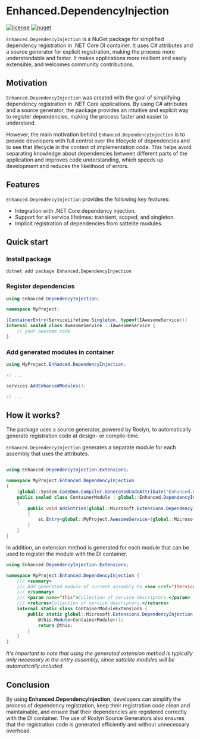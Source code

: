 # Enhanced.DependencyInjection 

[![license](https://flat.badgen.net/github/license/duskembayev/Enhanced.DependencyInjection)](LICENSE)
[![nuget](https://flat.badgen.net/nuget/v/Enhanced.DependencyInjection?icon=nuget)](https://www.nuget.org/packages/Enhanced.DependencyInjection)

`Enhanced.DependencyInjection` is a NuGet package for simplified dependency registration in .NET Core DI container. It uses C# attributes and a source generator for explicit registration, making the process more understandable and faster. It makes applications more resilient and easily extensible, and welcomes community contributions.

## Motivation

`Enhanced.DependencyInjection` was created with the goal of simplifying dependency registration in .NET Core applications. By using C# attributes and a source generator, the package provides an intuitive and explicit way to register dependencies, making the process faster and easier to understand.

However, the main motivation behind `Enhanced.DependencyInjection` is to provide developers with full control over the lifecycle of dependencies and to see that lifecycle in the context of implementation code. This helps avoid separating knowledge about dependencies between different parts of the application and improves code understanding, which speeds up development and reduces the likelihood of errors.

## Features
`Enhanced.DependencyInjection` provides the following key features:

- Integration with .NET Core dependency injection.
- Support for all service lifetimes: transient, scoped, and singleton.
- Implicit registration of dependencies from sattelite modules.

## Quick start

### Install package
```shell
dotnet add package Enhanced.DependencyInjection
```

### Register dependencies
```csharp
using Enhanced.DependencyInjection;

namespace MyProject;

[ContainerEntry(ServiceLifetime.Singleton, typeof(IAwesomeService))]
internal sealed class AwesomeService : IAwesomeService {
    // your awesome code
}
```

### Add generated modules in container
```csharp
using MyProject.Enhanced.DependencyInjection;

// ... 

services.AddEnhancedModules();

// ...
```

## How it works?

The package uses a source generator, powered by Roslyn, to automatically generate registration code at design- or compile-time.

`Enhanced.DependencyInjection` generates a separate module for each assembly that uses the attributes.

```csharp

using Enhanced.DependencyInjection.Extensions;

namespace MyProject.Enhanced.DependencyInjection
{
    [global::System.CodeDom.Compiler.GeneratedCodeAttribute("Enhanced.DependencyInjection.CodeGeneration", "1.0.1")]
    public sealed class ContainerModule : global::Enhanced.DependencyInjection.Modules.IContainerModule
    {
        public void AddEntries(global::Microsoft.Extensions.DependencyInjection.IServiceCollection sc)
        {
            sc.Entry<global::MyProject.AwesomeService>(global::Microsoft.Extensions.DependencyInjection.ServiceLifetime.Singleton, typeof(global::MyProject.IAwesomeService));
        }
    }
}

```

In addition, an extension method is generated for each module that can be used to register the module with the DI container.

```csharp
using Enhanced.DependencyInjection.Extensions;

namespace MyProject.Enhanced.DependencyInjection {
    /// <summary>
    /// Add generated module of current assembly to <see cref="IServiceCollection" />.
    /// </summary>
    /// <param name="this">Collection of service descriptors.</param>
    /// <returns>Collection of service descriptors.</returns>
    internal static class ContainerModuleExtensions {
        public static global::Microsoft.Extensions.DependencyInjection.IServiceCollection AddEnhancedModules(this global::Microsoft.Extensions.DependencyInjection.IServiceCollection @this) {
            @this.Module<ContainerModule>();
            return @this;
        }
    }
}
```

*It's important to note that using the generated extension method is typically only necessary in the entry assembly, since sattelite modules will be automatically included.*

## Conclusion
By using **Enhanced.DependencyInjection**, developers can simplify the process of dependency registration, keep their registration code clean and maintainable, and ensure that their dependencies are registered correctly with the DI container. The use of Roslyn Source Generators also ensures that the registration code is generated efficiently and without unnecessary overhead.
